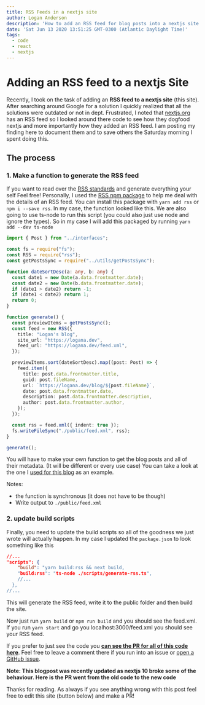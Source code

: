 ```yaml
---
title: RSS Feeds in a nextjs site
author: Logan Anderson
description: 'How to add an RSS feed for blog posts into a nextjs site. Simple and easy. '
date: 'Sat Jun 13 2020 13:51:25 GMT-0300 (Atlantic Daylight Time)'
tags:
  - code
  - react
  - nextjs
---
```

# Adding an RSS feed to a nextjs Site

Recently, I took on the task of adding an **RSS feed to a nextjs site** (this site). After searching around Google for a solution I quickly realized that all the solutions were outdated or not in dept. Frustrated, I noted that [nextjs.org](https://logana.dev) has an RSS feed so I looked around there code to see how they dogfood nextjs and more importantly how they added an RSS feed. I am posting my finding here to document them and to save others the Saturday morning I spent doing this.

## The process

### 1. Make a function to generate the RSS feed

If you want to read over the [RSS standards](https://en.wikipedia.org/wiki/RSS) and generate everything your self Feel free! Personally, I used the [RSS npm package](https://www.npmjs.com/package/rss) to help me deal with the details of an RSS feed. You can install this package with `yarn add rss` or `npm i --save rss`. In my case, the function looked like this. We are also going to use ts-node to run this script (you could also just use node and ignore the types). So in my case I will add this packaged by running `yarn add --dev ts-node`

```typescript
import { Post } from "../interfaces";

const fs = require("fs");
const RSS = require("rss");
const getPostsSync = require("../utils/getPostsSync");

function dateSortDesc(a: any, b: any) {
  const date1 = new Date(a.data.frontmatter.date);
  const date2 = new Date(b.data.frontmatter.date);
  if (date1 > date2) return -1;
  if (date1 < date2) return 1;
  return 0;
}

function generate() {
  const previewItems = getPostsSync();
  const feed = new RSS({
    title: "Logan's blog",
    site_url: "https://logana.dev",
    feed_url: "https://logana.dev/feed.xml",
  });

  previewItems.sort(dateSortDesc).map((post: Post) => {
    feed.item({
      title: post.data.frontmatter.title,
      guid: post.fileName,
      url: `https://logana.dev/blog/${post.fileName}`,
      date: post.data.frontmatter.date,
      description: post.data.frontmatter.description,
      author: post.data.frontmatter.author,
    });
  });

  const rss = feed.xml({ indent: true });
  fs.writeFileSync("./public/feed.xml", rss);
}

generate();
```

You will have to make your own function to get the blog posts and all of their metadata. (It will be different or every use case) You can take a look at the one I [used for this blog](https://github.com/logan-anderson/blog-nextjs-tina-tailwind/blob/master/utils/getPostsSync.ts) as an example.

Notes:

* the function is synchronous (it does not have to be though)
* Write output to `./public/feed.xml` 

### 

### 2. update build scripts

Finally, you need to update the build scripts so all of the goodness we just wrote will actually happen. In my case I updated the `package.json` to look something like this

```json
//...
"scripts": {
    "build": "yarn build:rss && next build,
    "build:rss": "ts-node ./scripts/generate-rss.ts",
    //...
  },
//...
```

This will generate the RSS feed, write it to the public folder and then build the site.

Now just run `yarn build` or `npm run build` and you should see the feed.xml. If you run `yarn start` and go you localhost:3000/feed.xml you should see your RSS feed.

If you prefer to just see the code you [**can see the PR for all of this code here**](https://github.com/logan-anderson/blog-nextjs-tina-tailwind/pull/3). Feel free to leave a comment there if you run into an issue or [open a GitHub issue](https://github.com/logan-anderson/blog-nextjs-tina-tailwind/issues/new).

**Note: This blogpost was recently updated as nextjs 10 broke some of the behaviour. Here is the PR went from the old code to the new code**

Thanks for reading. As always if you see anything wrong with this post feel free to edit this site (button below) and make a PR!